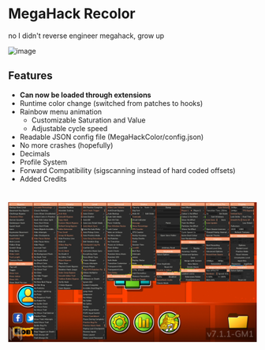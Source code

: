 # MegaHack Recolor

no I didn't reverse engineer megahack, grow up

![image](https://user-images.githubusercontent.com/75569094/209216714-f616472b-e13c-45ae-8d75-968ac87eaf36.png)

## Features

- __Can now be loaded through extensions__
- Runtime color change (switched from patches to hooks)
- Rainbow menu animation
    - Customizable Saturation and Value
    - Adjustable cycle speed
- Readable JSON config file (MegaHackColor/config.json)
- No more crashes (hopefully)
- Decimals
- Profile System
- Forward Compatibility (sigscanning instead of hard coded offsets)
- Added Credits

#

![image](/assets/Menu.jpg)
